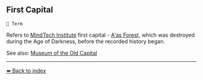 ## First Capital

`📑 Term`

Refers to [MindTech Institute](../refs/mindtech_institute.md) first capital - [A'as Forest](../refs/aas_forest.md), which was destroyed during the Age of Darkness, before the recorded history began.

See also: [Museum of the Old Capital](../refs/museum_of_old_capital.md)


----------
[⬅️ Back to index](../#5570_s)
